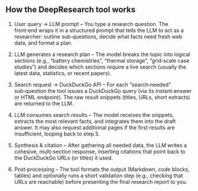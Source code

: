 
## How the DeepResearch tool works 

1. User query → LLM prompt – You type a research question. The front‑end wraps it in a structured prompt
   that tells the LLM to act as a researcher: outline sub‑questions, decide what facts need fresh web data,
   and format a plan.

2. LLM generates a research plan – The model breaks the topic into logical sections (e.g., “battery
   chemistries”, “thermal storage”, “grid‑scale case studies”) and decides which sections require a live
   search (usually the latest data, statistics, or recent papers).

3. Search request → DuckDuckGo API – For each “search‑needed” sub‑question the tool issues a DuckDuckGo
   query (via its instant‑answer or HTML endpoint). The raw result snippets (titles, URLs, short extracts)
   are returned to the LLM.

4. LLM consumes search results – The model receives the snippets, extracts the most relevant facts, and
   integrates them into the draft answer. It may also request additional pages if the first results are
   insufficient, looping back to step 3.

5. Synthesis & citation – After gathering all needed data, the LLM writes a cohesive, multi‑section
   response, inserting citations that point back to the DuckDuckGo URLs (or titles) it used.

6. Post‑processing – The tool formats the output (Markdown, code blocks, tables) and optionally runs a short
   validation step (e.g., checking that URLs are reachable) before presenting the final research report to
   you.

